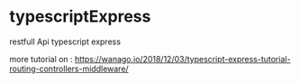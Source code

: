 # typescriptExpress
restfull Api typescript express

more tutorial on :
https://wanago.io/2018/12/03/typescript-express-tutorial-routing-controllers-middleware/
